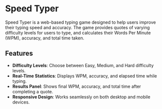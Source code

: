 # Speed Typer

Speed Typer is a web-based typing game designed to help users improve their typing speed and accuracy. The game provides quotes of varying difficulty levels for users to type, and calculates their Words Per Minute (WPM), accuracy, and total time taken.

## Features

- **Difficulty Levels**: Choose between Easy, Medium, and Hard difficulty levels.
- **Real-Time Statistics**: Displays WPM, accuracy, and elapsed time while typing.
- **Results Panel**: Shows final WPM, accuracy, and total time after completing a quote.
- **Responsive Design**: Works seamlessly on both desktop and mobile devices.
